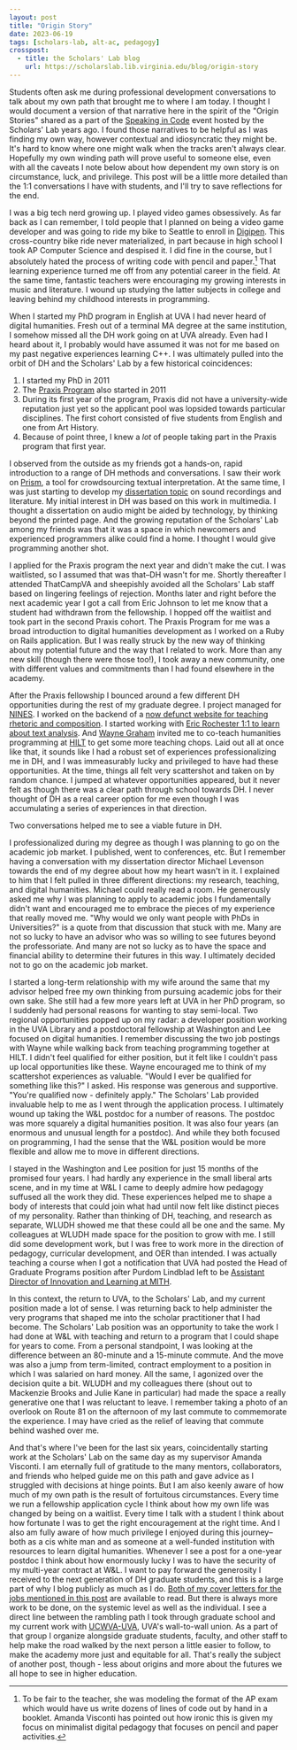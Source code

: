 ```yaml
---
layout: post
title: "Origin Story"
date: 2023-06-19
tags: [scholars-lab, alt-ac, pedagogy]
crosspost:
  - title: the Scholars' Lab blog
    url: https://scholarslab.lib.virginia.edu/blog/origin-story
---
```

Students often ask me during professional development conversations to talk about my own path that brought me to where I am today. I thought I would document a version of that narrative here in the spirit of the "Origin Stories" shared as a part of the [Speaking in Code](https://codespeak.scholarslab.org/starting/) event hosted by the Scholars' Lab years ago. I found those narratives to be helpful as I was finding my own way, however contextual and idiosyncratic they might be. It's hard to know where one might walk when the tracks aren't always clear. Hopefully my own winding path will prove useful to someone else, even with all the caveats I note below about how dependent my own story is on circumstance, luck, and privilege. This post will be a little more detailed than the 1:1 conversations I have with students, and I'll try to save reflections for the end.

I was a big tech nerd growing up. I played video games obsessively. As far back as I can remember, I told people that I planned on being a video game developer and was going to ride my bike to Seattle to enroll in [Digipen](https://www.digipen.edu/). This cross-country bike ride never materialized, in part because in high school I took AP Computer Science and despised it. I did fine in the course, but I absolutely hated the process of writing code with pencil and paper.[^1] That learning experience turned me off from any potential career in the field. At the same time, fantastic teachers were encouraging my growing interests in music and literature. I wound up studying the latter subjects in college and leaving behind my childhood interests in programming. 

When I started my PhD program in English at UVA I had never heard of digital humanities. Fresh out of a terminal MA degree at the same institution, I somehow missed all the DH work going on at UVA already. Even had I heard about it, I probably would have assumed it was not for me based on my past negative experiences learning C++. I was ultimately pulled into the orbit of DH and the Scholars' Lab by a few historical coincidences:

1. I started my PhD in 2011
2. The [Praxis Program](https://praxis.scholarslab.org/) also started in 2011
3. During its first year of the program, Praxis did not have a university-wide reputation just yet so the applicant pool was lopsided towards particular disciplines. The first cohort consisted of five students from English and one from Art History.
4. Because of point three, I knew a *lot* of people taking part in the Praxis program that first year. 

I observed from the outside as my friends got a hands-on, rapid introduction to a range of DH methods and conversations. I saw their work on [Prism](http://prism.scholarslab.org/), a tool for crowdsourcing textual interpretation. At the same time, I was just starting to develop my [dissertation topic](https://libraetd.lib.virginia.edu/public_view/sb397846h) on sound recordings and literature. My initial interest in DH was based on this work in multimedia. I thought a dissertation on audio might be aided by technology, by thinking beyond the printed page. And the growing reputation of the Scholars' Lab among my friends was that it was a space in which newcomers and experienced programmers alike could find a home. I thought I would give programming another shot. 

I applied for the Praxis program the next year and didn't make the cut. I was waitlisted, so I assumed that was that–DH wasn't for me. Shortly thereafter I attended ThatCampVA and sheepishly avoided all the Scholars' Lab staff based on lingering feelings of rejection. Months later and right before the next academic year I got a call from Eric Johnson to let me know that a student had withdrawn from the fellowship. I hopped off the waitlist and took part in the second Praxis cohort. The Praxis Program for me was a broad introduction to digital humanities development as I worked on a Ruby on Rails application. But I was really struck by the new way of thinking about my potential future and the way that I related to work. More than any new skill (though there were those too!), I took away a new community, one with different values and commitments than I had found elsewhere in the academy.

After the Praxis fellowship I bounced around a few different DH opportunities during the rest of my graduate degree. I project managed for [NINES](https://nines.org/). I worked on the backend of a [now defunct website for teaching rhetoric and composition](https://news.virginia.edu/content/little-red-schoolhouse-opens-online-campus). I started working with [Eric Rochester 1:1 to learn about text analysis](https://walshbr.com/blog/dh-mentoring/). And [Wayne Graham](https://waynegraham.github.io/) invited me to co-teach humanities programming at [HILT](https://dhtraining.org/hilt) to get some more teaching chops. Laid out all at once like that, it sounds like I had a robust set of experiences professionalizing me in DH, and I was immeasurably lucky and privileged to have had these opportunities. At the time, things all felt very scattershot and taken on by random chance. I jumped at whatever opportunities appeared, but it never felt as though there was a clear path through school towards DH. I never thought of DH as a real career option for me even though I was accumulating a series of experiences in that direction. 

Two conversations helped me to see a viable future in DH. 

I professionalized during my degree as though I was planning to go on the academic job market. I published, went to conferences, etc. But I remember having a conversation with my dissertation director Michael Levenson towards the end of my degree about how my heart wasn't in it. I explained to him that I felt pulled in three different directions: my research, teaching, and digital humanities. Michael could really read a room. He generously asked me why I was planning to apply to academic jobs I fundamentally didn't want and encouraged me to embrace the pieces of my experience that really moved me. "Why would we only want people with PhDs in Universities?" is a quote from that discussion that stuck with me.  Many are not so lucky to have an advisor who was so willing to see futures beyond the professoriate. And many are not so lucky as to have the space and financial ability to determine their futures in this way. I ultimately decided not to go on the academic job market.

I started a long-term relationship with my wife around the same that my advisor helped free my own thinking from pursuing academic jobs for their own sake. She still had a few more years left at UVA in her PhD program, so I suddenly had personal reasons for wanting to stay semi-local. Two regional opportunities popped up on my radar: a developer position working in the UVA Library and a postdoctoral fellowship at Washington and Lee focused on digital humanities. I remember discussing the two job postings with Wayne while walking back from teaching programming together at HILT. I didn't feel qualified for either position, but it felt like I couldn't pass up local opportunities like these. Wayne encouraged me to think of my scattershot experiences as valuable. "Would I ever be qualified for something like this?" I asked. His response was generous and supportive. "You're qualified now - definitely apply." The Scholars' Lab provided invaluable help to me as I went through the application process. I ultimately wound up taking the W&L postdoc for a number of reasons. The postdoc was more squarely a digital humanities position. It was also four years (an enormous and unusual length for a postdoc). And while they both focused on programming, I had the sense that the W&L position would be more flexible and allow me to move in different directions.

I stayed in the Washington and Lee position for just 15 months of the promised four years. I had hardly any experience in the small liberal arts scene, and in my time at W&L I came to deeply admire how pedagogy suffused all the work they did. These experiences helped me to shape a body of interests that could join what had until now felt like distinct pieces of my personality. Rather than thinking of DH, teaching, and research as separate, WLUDH showed me that these could all be one and the same. My colleagues at WLUDH made space for the position to grow with me. I still did some development work, but I was free to work more in the direction of pedagogy, curricular development, and OER than intended. I was actually teaching a course when I got a notification that UVA had posted the Head of Graduate Programs position after Purdom Lindblad left to be [Assistant Director of Innovation and Learning at MITH](https://archive.mith.umd.edu/mith-2020/index.html%3Fp=17681.html).

In this context, the return to UVA, to the Scholars' Lab, and my current position made a lot of sense. I was returning back to help administer the very programs that shaped me into the scholar practitioner that I had become. The Scholars' Lab position was an opportunity to take the work I had done at W&L with teaching and return to a program that I could shape for years to come. From a personal standpoint, I was looking at the difference between an 80-minute and a 15-minute commute. And the move was also a jump from term-limited, contract employment to a position in which I was salaried on hard money. All the same, I agonized over the decision quite a bit. WLUDH and my colleagues there (shout out to Mackenzie Brooks and Julie Kane in particular) had made the space a really generative one that I was reluctant to leave. I remember taking a photo of an overlook on Route 81 on the afternoon of my last commute to commemorate the experience. I may have cried as the relief of leaving that commute behind washed over me.

And that's where I've been for the last six years, coincidentally starting work at the Scholars' Lab on the same day as my supervisor Amanda Visconti. I am eternally full of gratitude to the many mentors, collaborators, and friends who helped guide me on this path and gave advice as I struggled with decisions at hinge points. But I am also keenly aware of how much of my own path is the result of fortuitous  circumstances. Every time we run a fellowship application cycle I think about how my own life was changed by being on a waitlist. Every time I talk with a student I think about how fortunate I was to get the right encouragement at the right time. And I also am fully aware of how much privilege I enjoyed during this journey–both as a cis white man and as someone at a well-funded institution with resources to learn digital humanities. Whenever I see a post for a one-year postdoc I think about how enormously lucky I was to have the security of my multi-year contract at W&L. I want to pay forward the generosity I received to the next generation of DH graduate students, and this is a large part of why I blog publicly as much as I do. [Both of my cover letters for the jobs mentioned in this post](http://walshbr.com/blog/dh-cover-letters/) are available to read. But there is always more work to be done, on the systemic level as well as the individual. I see a direct line between the rambling path I took through graduate school and my current work with [UCWVA-UVA](https://ucwva.org/get-involved/), UVA's wall-to-wall union. As a part of that group I organize alongside graduate students, faculty, and other staff to help make the road walked by the next person a little easier to follow, to make the academy more just and equitable for all. That's really the subject of another post, though - less about origins and more about the futures we all hope to see in higher education.

[^1]: To be fair to the teacher, she was modeling the format of the AP exam which would have us write dozens of lines of code out by hand in a booklet. Amanda Visconti has pointed out how ironic this is given my focus on minimalist digital pedagogy that focuses on pencil and paper activities.